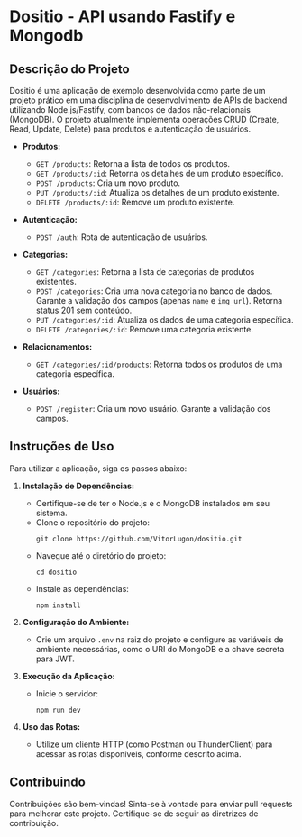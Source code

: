 # Dositio - API usando Fastify e Mongodb

## Descrição do Projeto
Dositio é uma aplicação de exemplo desenvolvida como parte de um projeto prático em uma disciplina de desenvolvimento de APIs de backend utilizando Node.js/Fastify, com bancos de dados não-relacionais (MongoDB). O projeto atualmente implementa operações CRUD (Create, Read, Update, Delete) para produtos e autenticação de usuários.

- **Produtos:**
  - `GET /products`: Retorna a lista de todos os produtos.
  - `GET /products/:id`: Retorna os detalhes de um produto específico.
  - `POST /products`: Cria um novo produto.
  - `PUT /products/:id`: Atualiza os detalhes de um produto existente.
  - `DELETE /products/:id`: Remove um produto existente.

- **Autenticação:**
  - `POST /auth`: Rota de autenticação de usuários.

- **Categorias:**
  - `GET /categories`: Retorna a lista de categorias de produtos existentes.
  - `POST /categories`: Cria uma nova categoria no banco de dados. Garante a validação dos campos (apenas `name` e `img_url`). Retorna status 201 sem conteúdo.
  - `PUT /categories/:id`: Atualiza os dados de uma categoria específica.
  - `DELETE /categories/:id`: Remove uma categoria existente.

- **Relacionamentos:**
  - `GET /categories/:id/products`: Retorna todos os produtos de uma categoria específica.

- **Usuários:**
  - `POST /register`: Cria um novo usuário. Garante a validação dos campos.

## Instruções de Uso
Para utilizar a aplicação, siga os passos abaixo:

1. **Instalação de Dependências:**
   - Certifique-se de ter o Node.js e o MongoDB instalados em seu sistema.
   - Clone o repositório do projeto:
     ```
     git clone https://github.com/VitorLugon/dositio.git
     ```
   - Navegue até o diretório do projeto:
     ```
     cd dositio
     ```
   - Instale as dependências:
     ```
     npm install
     ```

2. **Configuração do Ambiente:**
   - Crie um arquivo `.env` na raiz do projeto e configure as variáveis de ambiente necessárias, como o URI do MongoDB e a chave secreta para JWT.

3. **Execução da Aplicação:**
   - Inicie o servidor:
     ```
     npm run dev
     ```

4. **Uso das Rotas:**
   - Utilize um cliente HTTP (como Postman ou ThunderClient) para acessar as rotas disponíveis, conforme descrito acima.

## Contribuindo
Contribuições são bem-vindas! Sinta-se à vontade para enviar pull requests para melhorar este projeto. Certifique-se de seguir as diretrizes de contribuição.

